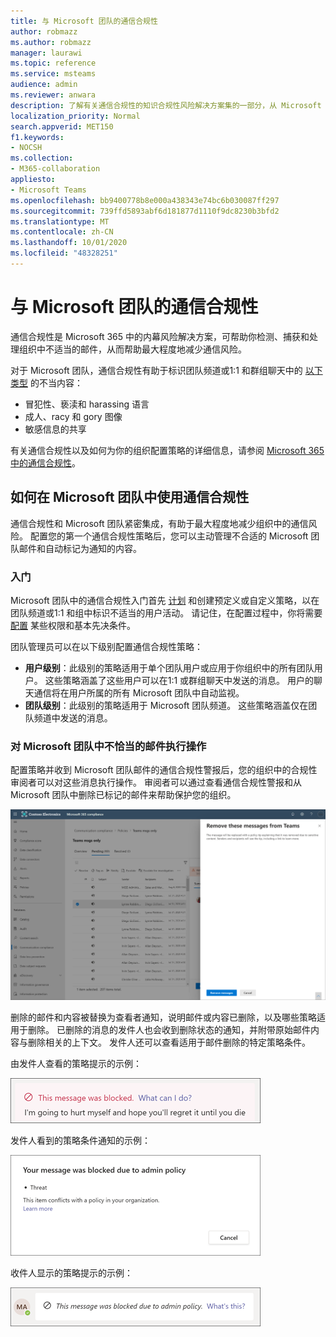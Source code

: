 ```yaml
---
title: 与 Microsoft 团队的通信合规性
author: robmazz
ms.author: robmazz
manager: laurawi
ms.topic: reference
ms.service: msteams
audience: admin
ms.reviewer: anwara
description: 了解有关通信合规性的知识合规性风险解决方案集的一部分，从 Microsoft 团队角度 (这是 M365 通信合规性功能的一部分) 。
localization_priority: Normal
search.appverid: MET150
f1.keywords:
- NOCSH
ms.collection:
- M365-collaboration
appliesto:
- Microsoft Teams
ms.openlocfilehash: bb9400778b8e000a438343e74bc6b030087ff297
ms.sourcegitcommit: 739ffd5893abf6d181877d1110f9dc8230b3bfd2
ms.translationtype: MT
ms.contentlocale: zh-CN
ms.lasthandoff: 10/01/2020
ms.locfileid: "48328251"
---
```

# <a name="communication-compliance-with-microsoft-teams"></a>与 Microsoft 团队的通信合规性

通信合规性是 Microsoft 365 中的内幕风险解决方案，可帮助你检测、捕获和处理组织中不适当的邮件，从而帮助最大程度地减少通信风险。

对于 Microsoft 团队，通信合规性有助于标识团队频道或1:1 和群组聊天中的 [以下类型](https://docs.microsoft.com/microsoft-365/compliance/communication-compliance-feature-reference) 的不当内容：

- 冒犯性、亵渎和 harassing 语言
- 成人、racy 和 gory 图像
- 敏感信息的共享

有关通信合规性以及如何为你的组织配置策略的详细信息，请参阅 [Microsoft 365 中的通信合规性](https://docs.microsoft.com/microsoft-365/compliance/communication-compliance)。

## <a name="how-to-use-communication-compliance-in-microsoft-teams"></a>如何在 Microsoft 团队中使用通信合规性

通信合规性和 Microsoft 团队紧密集成，有助于最大程度地减少组织中的通信风险。 配置您的第一个通信合规性策略后，您可以主动管理不合适的 Microsoft 团队邮件和自动标记为通知的内容。

### <a name="getting-started"></a>入门

Microsoft 团队中的通信合规性入门首先 [计划](https://docs.microsoft.com/microsoft-365/compliance/communication-compliance-plan) 和创建预定义或自定义策略，以在团队频道或1:1 和组中标识不适当的用户活动。 请记住，在配置过程中，你将需要 [配置](https://docs.microsoft.com/microsoft-365/compliance/communication-compliance-configure) 某些权限和基本先决条件。

团队管理员可以在以下级别配置通信合规性策略：

- **用户级别**：此级别的策略适用于单个团队用户或应用于你组织中的所有团队用户。 这些策略涵盖了这些用户可以在1:1 或群组聊天中发送的消息。 用户的聊天通信将在用户所属的所有 Microsoft 团队中自动监视。
- **团队级别**：此级别的策略适用于 Microsoft 团队频道。 这些策略涵盖仅在团队频道中发送的消息。

### <a name="act-on-inappropriate-messages-in-microsoft-teams"></a>对 Microsoft 团队中不恰当的邮件执行操作

配置策略并收到 Microsoft 团队邮件的通信合规性警报后，您的组织中的合规性审阅者可以对这些消息执行操作。 审阅者可以通过查看通信合规性警报和从 Microsoft 团队中删除已标记的邮件来帮助保护您的组织。

![删除团队中的邮件](./media/communication-compliance-remove-teams-message.png)

删除的邮件和内容被替换为查看者通知，说明邮件或内容已删除，以及哪些策略适用于删除。 已删除的消息的发件人也会收到删除状态的通知，并附带原始邮件内容与删除相关的上下文。 发件人还可以查看适用于邮件删除的特定策略条件。

由发件人查看的策略提示的示例：

![发件人的策略提示](./media/communication-compliance-warning-1.png)

发件人看到的策略条件通知的示例：

![发件人的策略条件信息](./media/communication-compliance-warning-2.png)

收件人显示的策略提示的示例：

![收件人的策略提示](./media/communication-compliance-warning-3.png)
